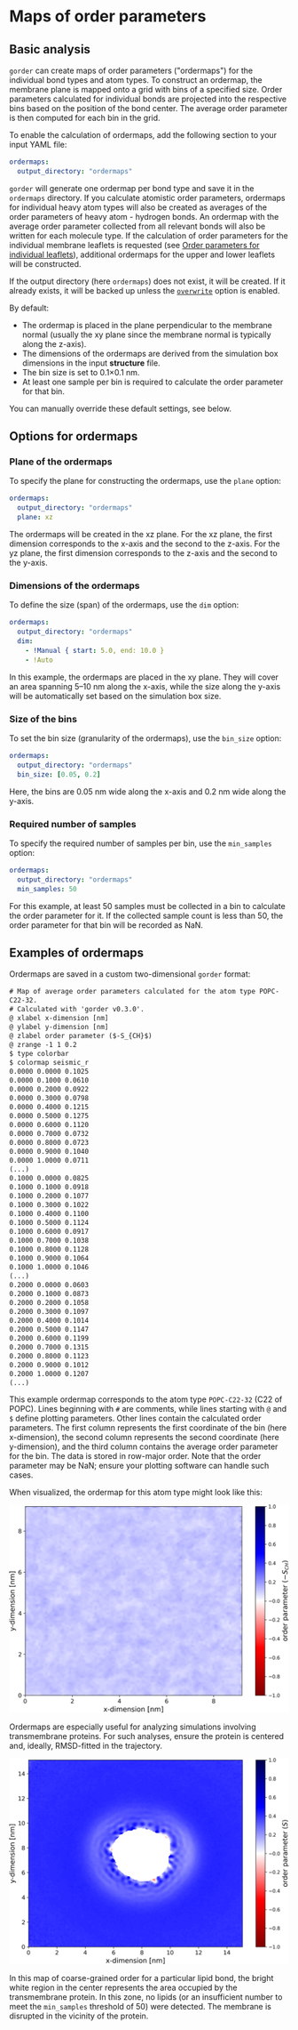 # Maps of order parameters

## Basic analysis

`gorder` can create maps of order parameters ("ordermaps") for the individual bond types and atom types. To construct an ordermap, the membrane plane is mapped onto a grid with bins of a specified size. Order parameters calculated for individual bonds are projected into the respective bins based on the position of the bond center. The average order parameter is then computed for each bin in the grid.

To enable the calculation of ordermaps, add the following section to your input YAML file:

```yaml
ordermaps:
  output_directory: "ordermaps"
```

`gorder` will generate one ordermap per bond type and save it in the `ordermaps` directory. If you calculate atomistic order parameters, ordermaps for individual heavy atom types will also be created as averages of the order parameters of heavy atom - hydrogen bonds. An ordermap with the average order parameter collected from all relevant bonds will also be written for each molecule type. If the calculation of order parameters for the individual membrane leaflets is requested (see [Order parameters for individual leaflets](leaflets.md)), additional ordermaps for the upper and lower leaflets will be constructed.

If the output directory (here `ordermaps`) does not exist, it will be created. If it already exists, it will be backed up unless the [`overwrite`](other_options.md#overwrite) option is enabled.

By default:
- The ordermap is placed in the plane perpendicular to the membrane normal (usually the xy plane since the membrane normal is typically along the z-axis).
- The dimensions of the ordermaps are derived from the simulation box dimensions in the input **structure** file.
- The bin size is set to 0.1×0.1 nm.
- At least one sample per bin is required to calculate the order parameter for that bin.

You can manually override these default settings, see below.

## Options for ordermaps

### Plane of the ordermaps

To specify the plane for constructing the ordermaps, use the `plane` option:

```yaml
ordermaps:
  output_directory: "ordermaps"
  plane: xz
```

The ordermaps will be created in the xz plane. For the xz plane, the first dimension corresponds to the x-axis and the second to the z-axis. For the yz plane, the first dimension corresponds to the z-axis and the second to the y-axis.

### Dimensions of the ordermaps

To define the size (span) of the ordermaps, use the `dim` option:

```yaml
ordermaps:
  output_directory: "ordermaps"
  dim:
    - !Manual { start: 5.0, end: 10.0 }
    - !Auto
```

In this example, the ordermaps are placed in the xy plane. They will cover an area spanning 5–10 nm along the x-axis, while the size along the y-axis will be automatically set based on the simulation box size.

### Size of the bins

To set the bin size (granularity of the ordermaps), use the `bin_size` option:

```yaml
ordermaps:
  output_directory: "ordermaps"
  bin_size: [0.05, 0.2]
```

Here, the bins are 0.05 nm wide along the x-axis and 0.2 nm wide along the y-axis.

### Required number of samples

To specify the required number of samples per bin, use the `min_samples` option:

```yaml
ordermaps:
  output_directory: "ordermaps"
  min_samples: 50
```

For this example, at least 50 samples must be collected in a bin to calculate the order parameter for it. If the collected sample count is less than 50, the order parameter for that bin will be recorded as NaN.

## Examples of ordermaps

Ordermaps are saved in a custom two-dimensional `gorder` format:

```text
# Map of average order parameters calculated for the atom type POPC-C22-32.
# Calculated with 'gorder v0.3.0'.
@ xlabel x-dimension [nm]
@ ylabel y-dimension [nm]
@ zlabel order parameter ($-S_{CH}$)
@ zrange -1 1 0.2
$ type colorbar
$ colormap seismic_r
0.0000 0.0000 0.1025
0.0000 0.1000 0.0610
0.0000 0.2000 0.0922
0.0000 0.3000 0.0798
0.0000 0.4000 0.1215
0.0000 0.5000 0.1275
0.0000 0.6000 0.1120
0.0000 0.7000 0.0732
0.0000 0.8000 0.0723
0.0000 0.9000 0.1040
0.0000 1.0000 0.0711
(...)
0.1000 0.0000 0.0825
0.1000 0.1000 0.0918
0.1000 0.2000 0.1077
0.1000 0.3000 0.1022
0.1000 0.4000 0.1100
0.1000 0.5000 0.1124
0.1000 0.6000 0.0917
0.1000 0.7000 0.1038
0.1000 0.8000 0.1128
0.1000 0.9000 0.1064
0.1000 1.0000 0.1046
(...)
0.2000 0.0000 0.0603
0.2000 0.1000 0.0873
0.2000 0.2000 0.1058
0.2000 0.3000 0.1097
0.2000 0.4000 0.1014
0.2000 0.5000 0.1147
0.2000 0.6000 0.1199
0.2000 0.7000 0.1315
0.2000 0.8000 0.1123
0.2000 0.9000 0.1012
0.2000 1.0000 0.1207
(...)
```

This example ordermap corresponds to the atom type `POPC-C22-32` (C22 of POPC). Lines beginning with `#` are comments, while lines starting with `@` and `$` define plotting parameters. Other lines contain the calculated order parameters. The first column represents the first coordinate of the bin (here x-dimension), the second column represents the second coordinate (here y-dimension), and the third column contains the average order parameter for the bin. The data is stored in row-major order. Note that the order parameter may be NaN; ensure your plotting software can handle such cases.

When visualized, the ordermap for this atom type might look like this:

![Example of an ordermap](ordermap_example_1.png)

Ordermaps are especially useful for analyzing simulations involving transmembrane proteins. For such analyses, ensure the protein is centered and, ideally, RMSD-fitted in the trajectory.

![Example of an ordermap with transmembrane protein](ordermap_example_2.png)

In this map of coarse-grained order for a particular lipid bond, the bright white region in the center represents the area occupied by the transmembrane protein. In this zone, no lipids (or an insufficient number to meet the `min_samples` threshold of 50) were detected. The membrane is disrupted in the vicinity of the protein.